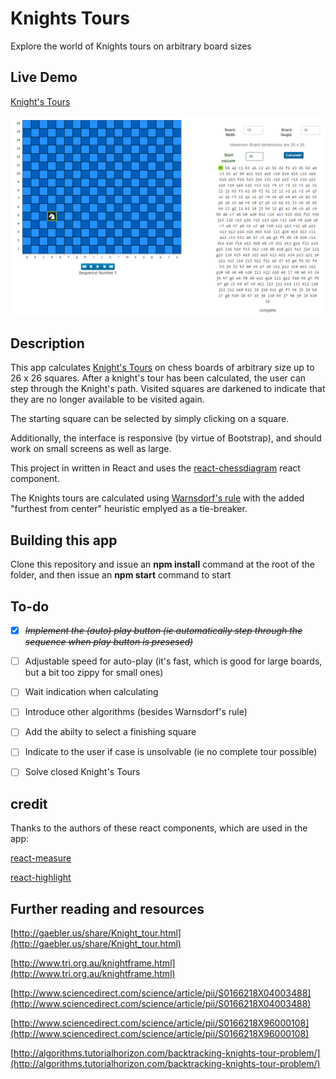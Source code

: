 # Knights Tours #

Explore the world of Knights tours on arbitrary board sizes

## Live Demo
[Knight's Tours](http://knightstour.juddn.com)

![](./screenshot.png)

## Description

This app calculates [Knight's Tours](https://en.wikipedia.org/wiki/Knight%27s_tour) on chess boards of arbitrary size up to 26 x 26 squares.
After a knight's tour has been calculated, the user can step through the Knight's path. 
Visited squares are darkened to indicate that they are no longer available to be visited again. 

The starting square can be selected by simply clicking on a square.

Additionally, the interface is responsive (by virtue of Bootstrap), and should work on small screens as well as large. 

This project in written in React and uses the [react-chessdiagram](https://www.npmjs.com/package/react-chessdiagram "react-chessdiagram") react component.

The Knights tours are calculated using [Warnsdorf's rule](https://en.wikipedia.org/wiki/Knight%27s_tour#Warnsdorf.27s_rule "Warnsdorf's rule") with the added "furthest from center" heuristic emplyed as a tie-breaker.

## Building this app

Clone this repository and issue an **npm install** command at the root of the folder, and then issue an **npm start** command to start

## To-do

* [X] ~~*Implement the (auto) play button (ie automatically step through the sequence when play button is presesed)*~~

* [ ] Adjustable speed for auto-play (it's fast, which is good for large boards, but a bit too zippy for small ones)

* [ ] Wait indication when calculating

* [ ] Introduce other algorithms (besides Warnsdorf's rule)

* [ ] Add the abilty to select a finishing square

* [ ] Indicate to the user if case is unsolvable (ie no complete tour possible)

* [ ] Solve closed Knight's Tours

## credit

Thanks to the authors of these react components, which are used in the app:

[react-measure](https://www.npmjs.com/package/react-measure)

[react-highlight](https://www.npmjs.com/package/react-highlight)

## Further reading and resources

[http://gaebler.us/share/Knight_tour.html](http://gaebler.us/share/Knight_tour.html)

[http://www.tri.org.au/knightframe.html](http://www.tri.org.au/knightframe.html)

[http://www.sciencedirect.com/science/article/pii/S0166218X04003488](http://www.sciencedirect.com/science/article/pii/S0166218X04003488)

[http://www.sciencedirect.com/science/article/pii/S0166218X96000108](http://www.sciencedirect.com/science/article/pii/S0166218X96000108)

[http://algorithms.tutorialhorizon.com/backtracking-knights-tour-problem/](http://algorithms.tutorialhorizon.com/backtracking-knights-tour-problem/)



